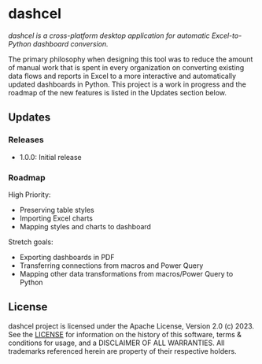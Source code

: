 # dashcel

_dashcel is a cross-platform desktop application for automatic Excel-to-Python dashboard conversion._

The primary philosophy when designing this tool was to reduce the amount of manual work that is spent in every organization on converting existing data flows and reports in Excel to a more interactive and automatically updated dashboards in Python. This project is a work in progress and the roadmap of the new features is listed in the Updates section below.

## Updates
### Releases

- 1.0.0: Initial release

### Roadmap

High Priority:
- Preserving table styles
- Importing Excel charts
- Mapping styles and charts to dashboard

Stretch goals:
- Exporting dashboards in PDF
- Transferring connections from macros and Power Query
- Mapping other data transformations from macros/Power Query to Python

## License

dashcel project is licensed under the Apache License, Version 2.0 (c) 2023.
See the [LICENSE](/LICENSE) for information on the history of this software, terms & conditions for usage, and a DISCLAIMER OF ALL WARRANTIES. 
All trademarks referenced herein are property of their respective holders.
